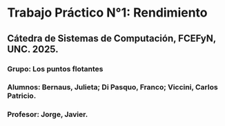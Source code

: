 # Trabajo Práctico N°1: Rendimiento
## Cátedra de Sistemas de Computación, FCEFyN, UNC. 2025.
### Grupo: Los puntos flotantes
### Alumnos: Bernaus, Julieta; Di Pasquo, Franco; Viccini, Carlos Patricio.
### Profesor: Jorge, Javier.

